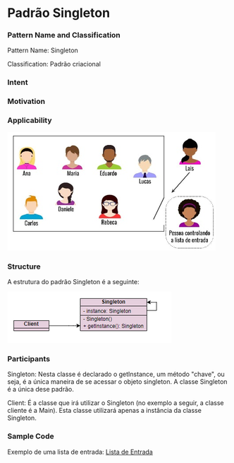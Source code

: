 # Padrão Singleton

### Pattern Name and Classification

Pattern Name: Singleton

Classification: Padrão criacional

### Intent



### Motivation



### Applicability

![imagem](https://github.com/10Daniele/Padroes_Projeto/blob/master/Singleton/imagem.jpg)

### Structure

A estrutura do padrão Singleton é a seguinte:

![imagem](https://github.com/10Daniele/Padroes_Projeto/blob/master/Singleton/Structure.png)

### Participants

Singleton: Nesta classe é declarado o getInstance, um método "chave", ou seja, é a única maneira de se acessar o objeto singleton. A classe Singleton é a única dese padrão.

Client: É a classe que irá utilizar o Singleton (no exemplo a seguir, a classe cliente é a Main). Esta classe utilizará apenas a instância da classe Singleton.

### Sample Code

Exemplo de uma lista de entrada: [Lista de Entrada](https://github.com/10Daniele/Padroes_Projeto/tree/master/Singleton/ListaEntrada)
